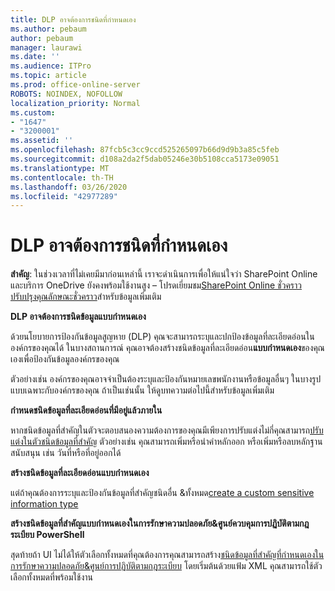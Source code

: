 ```yaml
---
title: DLP อาจต้องการชนิดที่กําหนดเอง
ms.author: pebaum
author: pebaum
manager: laurawi
ms.date: ''
ms.audience: ITPro
ms.topic: article
ms.prod: office-online-server
ROBOTS: NOINDEX, NOFOLLOW
localization_priority: Normal
ms.custom:
- "1647"
- "3200001"
ms.assetid: ''
ms.openlocfilehash: 87fcb5c3cc9ccd525265097b66d9d9b3a85c5feb
ms.sourcegitcommit: d108a2da2f5dab05246e30b5108cca5173e09051
ms.translationtype: MT
ms.contentlocale: th-TH
ms.lasthandoff: 03/26/2020
ms.locfileid: "42977289"
---
```

# <a name="dlp-might-need-a-custom-type"></a>DLP อาจต้องการชนิดที่กําหนดเอง

**สําคัญ**: ในช่วงเวลาที่ไม่เคยมีมาก่อนเหล่านี้ เราจะดําเนินการเพื่อให้แน่ใจว่า SharePoint Online และบริการ OneDrive ยังคงพร้อมใช้งานสูง – โปรดเยี่ยมชม[SharePoint Online ชั่วคราวปรับปรุงคุณลักษณะชั่วคราว](https://aka.ms/ODSPAdjustments)สําหรับข้อมูลเพิ่มเติม

**DLP อาจต้องการชนิดข้อมูลแบบกําหนดเอง**

ด้วยนโยบายการป้องกันข้อมูลสูญหาย (DLP) คุณจะสามารถระบุและปกป้องข้อมูลที่ละเอียดอ่อนในองค์กรของคุณได้ ในบางสถานการณ์ คุณอาจต้องสร้างชนิดข้อมูลที่ละเอียดอ่อน**แบบกําหนดเอง**ของคุณเองเพื่อป้องกันข้อมูลองค์กรของคุณ

ตัวอย่างเช่น องค์กรของคุณอาจจําเป็นต้องระบุและป้องกันหมายเลขพนักงานหรือข้อมูลอื่นๆ ในบางรูปแบบเฉพาะกับองค์กรของคุณ ถ้าเป็นเช่นนั้น ให้ดูบทความต่อไปนี้สําหรับข้อมูลเพิ่มเติม
  
 **กําหนดชนิดข้อมูลที่ละเอียดอ่อนที่มีอยู่แล้วภายใน**
  
หากชนิดข้อมูลที่สําคัญในตัวจะตอบสนองความต้องการของคุณมีเพียงการปรับแต่งไม่กี่คุณสามารถ[ปรับแต่งในตัวชนิดข้อมูลที่สําคัญ](https://docs.microsoft.com/office365/securitycompliance/customize-a-built-in-sensitive-information-type) ตัวอย่างเช่น คุณสามารถเพิ่มหรือนําคําหลักออก หรือเพิ่มหรือลบหลักฐานสนับสนุน เช่น วันที่หรือที่อยู่ออกได้
  
 **สร้างชนิดข้อมูลที่ละเอียดอ่อนแบบกําหนดเอง**
  
แต่ถ้าคุณต้องการระบุและป้องกันข้อมูลที่สําคัญชนิดอื่น &ทั้งหมด[create a custom sensitive information type](https://docs.microsoft.com/office365/securitycompliance/create-a-custom-sensitive-information-type)
  
**สร้างชนิดข้อมูลที่สําคัญแบบกําหนดเองในการรักษาความปลอดภัย&ศูนย์ควบคุมการปฏิบัติตามกฎระเบียบ PowerShell**

สุดท้ายถ้า UI ไม่ได้ให้ตัวเลือกทั้งหมดที่คุณต้องการคุณสามารถสร้าง[ชนิดข้อมูลที่สําคัญที่กําหนดเองในการรักษาความปลอดภัย&ศูนย์การปฏิบัติตามกฎระเบียบ](https://docs.microsoft.com/office365/securitycompliance/create-a-custom-sensitive-information-type-in-scc-powershell) โดยเริ่มต้นด้วยแฟ้ม XML คุณสามารถใช้ตัวเลือกทั้งหมดที่พร้อมใช้งาน
